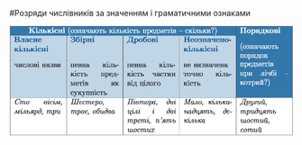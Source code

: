 #Розряди числiвникiв за значенням i граматичними ознаками

<div class="center">
<img src="../pics/7/1.png" width="600px" class="center"/>
</div>
<br>
